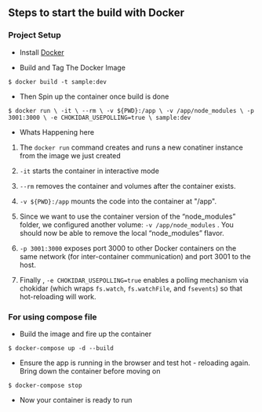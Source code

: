 ## Steps to start the build with Docker 

### Project Setup

- Install [Docker](https://desktop.docker.com/win/stable/amd64/Docker%20Desktop%20Installer.exe?utm_source=docker&amp;utm_medium=webreferral&amp;utm_campaign=dd-smartbutton&amp;utm_location=module)

- Build and Tag The Docker Image 

``$ docker build -t sample:dev``

- Then Spin up the container once build is done 

``
$ docker run \
    -it \
    --rm \
    -v ${PWD}:/app \
    -v /app/node_modules \
    -p 3001:3000 \
    -e CHOKIDAR_USEPOLLING=true \
    sample:dev
    ``

- Whats Happening here 

1. The ``docker run`` command creates and runs a new conatiner instance from the image we just created 

2. ``-it`` starts the container in interactive mode

3. ``--rm`` removes the container and volumes after the container exists.

4. ``-v ${PWD}:/app`` mounts the code into the container at "/app".

5. Since we want to use the container version of the “node_modules” folder, we configured another volume: ``-v /app/node_modules`` . You should now be able to remove the local “node_modules” flavor.

6. ``-p 3001:3000`` exposes port 3000 to other Docker containers on the same network (for inter-container communication) and port 3001 to the host.

7. Finally , ``-e CHOKIDAR_USEPOLLING=true`` enables a polling mechanism via chokidar (which wraps ``fs.watch``, ``fs.watchFile``, and ``fsevents``) so that hot-reloading will work.

### For using compose file 

- Build the image and fire up the container 

`` $ docker-compose up -d --build ``

- Ensure the app is running in the browser and test hot - reloading again. Bring down the container before moving on 

``$ docker-compose stop``

- Now your container is ready to run




